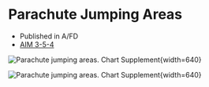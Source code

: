 # Parachute Jumping Areas

* Published in A/FD
* [AIM 3-5-4](https://www.faa.gov/air_traffic/publications/atpubs/aim_html/chap3_section_5.html#$paragraph3-5-4)

![Parachute jumping areas. [Chart Supplement](https://www.faa.gov/air_traffic/flight_info/aeronav/digital_products/dafd/)](/img/chart-supplement-parachute-jumping-areas-1.png){width=640}

![Parachute jumping areas. [Chart Supplement](https://www.faa.gov/air_traffic/flight_info/aeronav/digital_products/dafd/)](/img/chart-supplement-parachute-jumping-areas-2.png){width=640}
